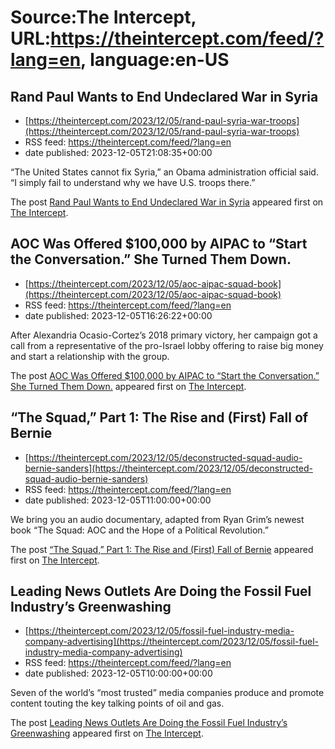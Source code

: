 # Source:The Intercept, URL:https://theintercept.com/feed/?lang=en, language:en-US

## Rand Paul Wants to End Undeclared War in Syria
 - [https://theintercept.com/2023/12/05/rand-paul-syria-war-troops](https://theintercept.com/2023/12/05/rand-paul-syria-war-troops)
 - RSS feed: https://theintercept.com/feed/?lang=en
 - date published: 2023-12-05T21:08:35+00:00

<p>“The United States cannot fix Syria,” an Obama administration official said. “I simply fail to understand why we have U.S. troops there.”</p>
<p>The post <a href="https://theintercept.com/2023/12/05/rand-paul-syria-war-troops/" rel="nofollow">Rand Paul Wants to End Undeclared War in Syria</a> appeared first on <a href="https://theintercept.com" rel="nofollow">The Intercept</a>.</p>

## AOC Was Offered $100,000 by AIPAC to “Start the Conversation.” She Turned Them Down.
 - [https://theintercept.com/2023/12/05/aoc-aipac-squad-book](https://theintercept.com/2023/12/05/aoc-aipac-squad-book)
 - RSS feed: https://theintercept.com/feed/?lang=en
 - date published: 2023-12-05T16:26:22+00:00

<p>After Alexandria Ocasio-Cortez’s 2018 primary victory, her campaign got a call from a representative of the pro-Israel lobby offering to raise big money and start a relationship with the group.</p>
<p>The post <a href="https://theintercept.com/2023/12/05/aoc-aipac-squad-book/" rel="nofollow">AOC Was Offered $100,000 by AIPAC to “Start the Conversation.” She Turned Them Down.</a> appeared first on <a href="https://theintercept.com" rel="nofollow">The Intercept</a>.</p>

## “The Squad,” Part 1: The Rise and (First) Fall of Bernie
 - [https://theintercept.com/2023/12/05/deconstructed-squad-audio-bernie-sanders](https://theintercept.com/2023/12/05/deconstructed-squad-audio-bernie-sanders)
 - RSS feed: https://theintercept.com/feed/?lang=en
 - date published: 2023-12-05T11:00:00+00:00

<p>We bring you an audio documentary, adapted from Ryan Grim’s newest book “The Squad: AOC and the Hope of a Political Revolution.”</p>
<p>The post <a href="https://theintercept.com/2023/12/05/deconstructed-squad-audio-bernie-sanders/" rel="nofollow">“The Squad,” Part 1: The Rise and (First) Fall of Bernie</a> appeared first on <a href="https://theintercept.com" rel="nofollow">The Intercept</a>.</p>

## Leading News Outlets Are Doing the Fossil Fuel Industry’s Greenwashing
 - [https://theintercept.com/2023/12/05/fossil-fuel-industry-media-company-advertising](https://theintercept.com/2023/12/05/fossil-fuel-industry-media-company-advertising)
 - RSS feed: https://theintercept.com/feed/?lang=en
 - date published: 2023-12-05T10:00:00+00:00

<p>Seven of the world’s “most trusted” media companies produce and promote content touting the key talking points of oil and gas.</p>
<p>The post <a href="https://theintercept.com/2023/12/05/fossil-fuel-industry-media-company-advertising/" rel="nofollow">Leading News Outlets Are Doing the Fossil Fuel Industry’s Greenwashing</a> appeared first on <a href="https://theintercept.com" rel="nofollow">The Intercept</a>.</p>

